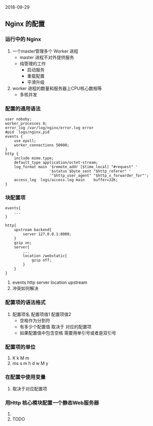 2018-09-29

## Nginx 的配置

### 运行中的 Nginx
1. 一个master管理多个 Worker 进程
    - master 进程不对外提供服务
    - 纯管理的工作
        - 启动服务
        - 重载配置
        - 平滑升级
2. worker 进程的数量和服务器上CPU核心数相等
    - 多核并发
    
### 配置的通用语法
````
user noboby;
worker_processes 8;
error_log /var/log/nginx/error.log error
#pid  logs/nginx.pid
events {
    use epoll;
    worker_connections 50000;
}
http {
    include mime.type;
    default_type application/octet-stream;
    log_format main '$remote_addr [$time_local] "#request" '
                    '$status $byte_sent "$http_referer" '
                    '"$http_user_agent" "$http_x_forwarder_for"';
    access_log  logs/access.log main    buffer=32K;
}

````

### 块配置项
````
events{
    ...
}

http{
    upstream backend{
        server 127.0.0.1:8080;
    }
    gzip on;
    server{
        ...
        location /webstatic{
            gzip off;
        }
    }
}
````
1. events http server location upstream
2. 冲突如何解决

### 配置项的语法格式
1. 配置项名 配置项值1 配置项值2
    - 空格作为分割符
    - 有多少个配置值 取决于 对应的配置项
    - 如果配置值中包含空格 需要用单引号或者是双引号
    
### 配置项的单位
1. K k M m
2. ms s m h d w M y

### 在配置中使用变量
1. 取决于对应配置项


### 用Http 核心模块配置一个静态Web服务器
1. [](http_web_server.md)
1. TODO

